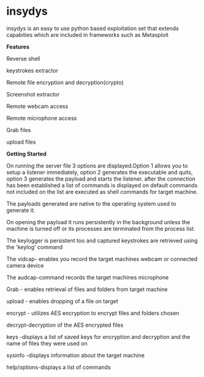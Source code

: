 # insydys
insydys is an easy to use python based exploitation set that extends capabities which are included in frameworks such as Metasploit 

**Features**

Reverse shell

keystrokes extractor

Remote file encryption and decryption(crypto)

Screenshot extractor

Remote webcam access

Remote microphone access

Grab files

upload files

**Getting Started**

On running the server file 3 options are displayed.Option 1 allows you  to setup a listener immediately,
option 2 generates the executable and quits, option 3 generates the payload and starts the listener.
after the connection has been established a list of commands is displayed on default commands not included on the list are executed as shell commands for target machine.

The payloads generated are native to the operating system used to generate it. 

On opening the payload it runs persistently in the background unless the machine is turned off or its processes are terminated from the process list.

The keylogger is persistent too and captured keystrokes are retrieved using the 'keylog' command

The vidcap- enables you record the target machines webcam or connected camera device

The audcap-command records the target machines microphone 

Grab - enables retrieval of files and folders from target machine

upload - enables dropping of a file on target

encrypt - utilizes AES encryption  to encrypt files and folders chosen

decrypt-decryption of the AES encrypted files

keys -displays a list of saved keys for encryption and decryption and the name of files they were used on

sysinfo -displays information about the target machine

help/options-displays a list of commands



